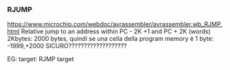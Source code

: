 ### RJUMP
https://www.microchip.com/webdoc/avrassembler/avrassembler.wb_RJMP.html
Relative jump to an address within PC - 2K +1 and PC + 2K (words)
2Kbytes: 2000 bytes, quindi se una cella della program memory è 1 byte: -1999,+2000          SICURO???????????????????

EG:
target:
  RJMP target
